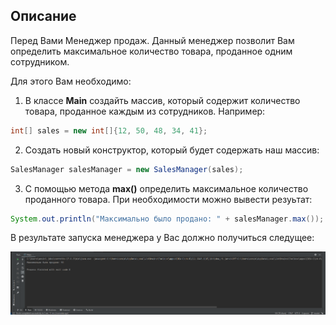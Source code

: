 ## Описание
Перед Вами Менеджер продаж.
Данный менеджер позволит Вам определить максимальное количество товара, проданное одним сотрудником.

Для этого Вам необходимо:

1. В классе **Main** создайть массив, который содержит количество товара, проданное каждым из сотрудников. Например:
```java
int[] sales = new int[]{12, 50, 48, 34, 41};
```
2. Создать новый конструктор, который будет содержать наш массив:
```java
SalesManager salesManager = new SalesManager(sales);
```
3. С помощью метода **max()**
определить максимальное количество проданного товара. При необходимости можно вывести резуьтат:
```java
System.out.println("Максимально было продано: " + salesManager.max());
```
 В результате запуска менеджера у Вас должно получиться следущее:

![Результат](/images/resultat.png)